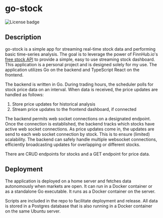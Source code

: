 # go-stock

![License badge](https://img.shields.io/badge/license-MIT-green)

## Description

go-stock is a simple app for streaming real-time stock data and performing basic time-series analysis. The goal is to leverage the power of FinnHub.io's [free stock API](https://finnhub.io/) to provide a simple, easy to use streaming stock dashboard. This application is a personal project and is designed solely for my use. The application utilizes Go on the backend and TypeScript React on the frontend.

The backend is written in Go. During trading hours, the scheduler polls for stock price data on an interval. When data is received, the price updates are handled as follows:

1. Store price updates for historical analysis
2. Stream price updates to the frontend dashboard, if connected

The backend permits web socket connections on a designated endpoint. Once the connection is established, the backend tracks which stocks have active web socket connections. As price updates come in, the updates are send to each web socket connection by stock. This is to ensure (limited) scalability. The backend can safely handle multiple websocket connections, efficiently broadcasting updates for overlapping or different stocks. 

There are CRUD endpoints for stocks and a GET endpoint for price data.

## Deployment

The application is deployed on a home server and fetches data autonomously when markets are open. It can run in a Docker container or as a standalone Go executable. It runs as a Docker container on the server. 

Scripts are included in the repo to facilitate deployment and release. All data is stored in a Postgres database that is also running in a Docker container on the same Ubuntu server.